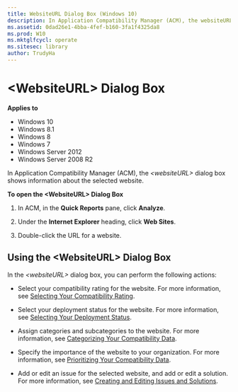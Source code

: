 ```yaml
---
title: WebsiteURL Dialog Box (Windows 10)
description: In Application Compatibility Manager (ACM), the websiteURL dialog box shows information about the selected website.
ms.assetid: 0dad26e1-4bba-4fef-b160-3fa1f4325da8
ms.prod: W10
ms.mktglfcycl: operate
ms.sitesec: library
author: TrudyHa
---
```


# &lt;WebsiteURL&gt; Dialog Box


**Applies to**

-   Windows 10
-   Windows 8.1
-   Windows 8
-   Windows 7
-   Windows Server 2012
-   Windows Server 2008 R2

In Application Compatibility Manager (ACM), the *&lt;websiteURL&gt;* dialog box shows information about the selected website.

**To open the &lt;WebsiteURL&gt; Dialog Box**

1.  In ACM, in the **Quick Reports** pane, click **Analyze**.

2.  Under the **Internet Explorer** heading, click **Web Sites**.

3.  Double-click the URL for a website.

## <a href="" id="using-the--websiteurl--dialog-box"></a>Using the &lt;WebsiteURL&gt; Dialog Box


In the *&lt;websiteURL&gt;* dialog box, you can perform the following actions:

-   Select your compatibility rating for the website. For more information, see [Selecting Your Compatibility Rating](selecting-your-compatibility-rating.md).

-   Select your deployment status for the website. For more information, see [Selecting Your Deployment Status](selecting-your-deployment-status.md).

-   Assign categories and subcategories to the website. For more information, see [Categorizing Your Compatibility Data](categorizing-your-compatibility-data.md).

-   Specify the importance of the website to your organization. For more information, see [Prioritizing Your Compatibility Data](prioritizing-your-compatibility-data.md).

-   Add or edit an issue for the selected website, and add or edit a solution. For more information, see [Creating and Editing Issues and Solutions](creating-and-editing-issues-and-solutions.md).

 

 





